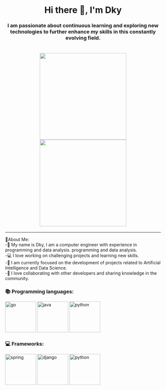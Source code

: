 

<div id="header align="center">
  <h1 align="center">Hi there 👋, I'm Dky</h1>
  <h3 align="center">I am passionate about continuous learning and exploring new technologies to further enhance my skills in this constantly evolving field.
   
  </h3>
  <h1 align="center">
    <img src="https://user-images.githubusercontent.com/130209447/264822274-b2ac0270-4256-4ae2-8e7a-e55b8c9d91b3.gif" width="280"/>
    <img src="https://user-images.githubusercontent.com/130209447/265292237-2ae515bf-e3d4-464f-81ae-b1f6f1826cd1.gif" width="280"/>
  </h1>
</div>

---
 🤔About Me:
<br>
-👋 My name is Dky, I am a computer engineer with experience in programming and data analysis.
programming and data analysis.
</br>
-💻 I love working on challenging projects and learning new skills. 
<br>
-🌟 I am currently focused on the development of projects related to Artificial Intelligence and Data Science. 
</br>
-🤝 I love collaborating with other developers and sharing knowledge in the community.
</br>

<div align="left">
  <h3>📚 Programming languages:</h3> 
  <div>
    <img src="https://user-images.githubusercontent.com/130209447/265292882-e8c1c4bf-c663-4d3f-ad75-6587746f2a45.jpg" title="go" width="100" height="100"/>
    <img src="https://user-images.githubusercontent.com/130209447/265292980-8878d053-f4d4-4b02-9e71-d6f0a1dbc500.jpg" title="java" width="100" height="100"/>
    <img src="https://user-images.githubusercontent.com/130209447/265293057-b72961a9-3c47-4962-a505-3750b8354f76.jpg" title="python" width="100" height="100"/>
 </div>
</div>

<h3>💻 Frameworks: </h3>
<div>
    <img src="https://user-images.githubusercontent.com/130209447/265293232-2afd288c-b0dc-44ea-8f9d-1e7d4ebf77c2.png" title="spring" width="100" height="100"/>
    <img src="https://user-images.githubusercontent.com/130209447/265293233-32ec8360-33b2-4e0b-84b2-4c386b41e271.png" title="django" width="100" height="100"/>
    <img src="https://user-images.githubusercontent.com/130209447/265293235-b0713718-800f-405b-a6d5-8ce5b4f48b0e.jpg" title="python" width="100" height="100"/>
 </div>
 
